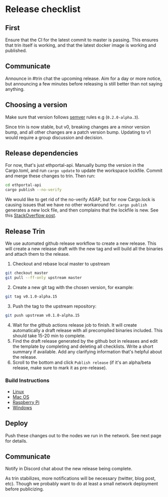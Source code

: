 # Release checklist

## First

Ensure that the CI for the latest commit to master is passing.
This ensures that trin itself is working, and that the latest docker image is working and published. 

## Communicate

Announce in #trin chat the upcoming release. Aim for a day or more notice, but
announcing a few minutes before releasing is still better than not saying
anything.

## Choosing a version

Make sure that version follows [semver](https://semver.org/) rules e.g (`0.2.0-alpha.3`).

Since trin is now stable, but v0, breaking changes are a minor version bump,
and all other changes are a patch version bump. Updating to v1 would require a
group discussion and decision.

## Release dependencies

For now, that's just ethportal-api. Manually bump the version in the
Cargo.toml, and run `cargo update` to update the workspace lockfile. Commit and
merge these changes to trin. Then run:

```bash
cd ethportal-api
cargo publish --no-verify
```

We would like to get rid of the no-verify ASAP, but for now Cargo.lock is
causing issues that we have no other workaround for. `cargo publish` generates
a new lock file, and then complains that the lockfile is new. See this
[StackOverflow post](https://stackoverflow.com/questions/79276315/how-to-build-a-cargo-lock-file-for-a-package-within-a-workspace).

## Release Trin

We use automated github release workflow to create a new release.
This will create a new release draft with the new tag and will build all the binaries and attach them to the release. 

1. Checkout and rebase local master to upstream
```bash
git checkout master
git pull --ff-only upstream master
```
2. Create a new git tag with the chosen version, for example:
```bash
git tag v0.1.0-alpha.15
 ```
3. Push the tag to the upstream repository:
```bash
git push upstream v0.1.0-alpha.15
```
4. Wait for the github actions release job to finish. It will create automatically a draft release with all precompiled binaries included.
This should take 15-20 min to complete.
5. Find the draft release generated by the github bot in releases and edit the template by completing and deleting all checklists.
Write a short summary if available. Add any clarifying information that's helpful about the release.
6. Scroll to the bottom and click `Publish release` (if it's an alpha/beta release, make sure to mark it as pre-release).

### Build Instructions
* [Linux](../build_instructions/linux.md)
* [Mac OS](../build_instructions/mac_os.md)
* [Raspberry Pi](../build_instructions/raspberry_pi.md)
* [Windows](../build_instructions/windows.md)

## Deploy

Push these changes out to the nodes we run in the network. See next page for details.

## Communicate

Notify in Discord chat about the new release being complete.

As trin stabilizes, more notifications will be necessary (twitter, blog post, etc). Though we probably want to do at least a small network deployment before publicizing.
